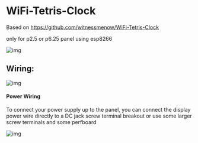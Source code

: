 # WiFi-Tetris-Clock
Based on https://github.com/witnessmenow/WiFi-Tetris-Clock

only for p2.5 or p6.25 panel using esp8266

![img](https://thumbs.gfycat.com/RecklessSpecificKoodoo-size_restricted.gif)



## Wiring:

![img](https://i.imgur.com/bIBcAXR.png)

#### Power Wiring

To connect your power supply up to the panel, you can connect the display power wire directly to a DC jack screw terminal breakout or use some larger screw terminals and some perfboard

![img](https://i.imgur.com/ulIn681.jpg)
